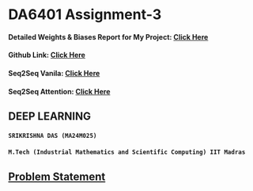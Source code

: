 # DA6401 Assignment-3
#### Detailed Weights & Biases Report for My Project: [Click Here](https://api.wandb.ai/links/ma24m025-indian-institute-of-technology-madras/9y9edofe)
#### Github Link: [Click Here](https://github.com/dassrikrishna/da6401_assignment3)
#### Seq2Seq Vanila: [Click Here](https://github.com/dassrikrishna/da6401_assignment3/blob/main/da6401-assignment3-vanila.ipynb)
#### Seq2Seq Attention: [Click Here](https://github.com/dassrikrishna/da6401_assignment3/blob/main/da6401-assignment3-attention.ipynb)

## DEEP LEARNING
#### ```SRIKRISHNA DAS (MA24M025)```
#### `M.Tech (Industrial Mathematics and Scientific Computing) IIT Madras`
 

## [Problem Statement](https://wandb.ai/sivasankar1234/DA6401/reports/Assignment-3--VmlldzoxMjM4MjYzMg)
